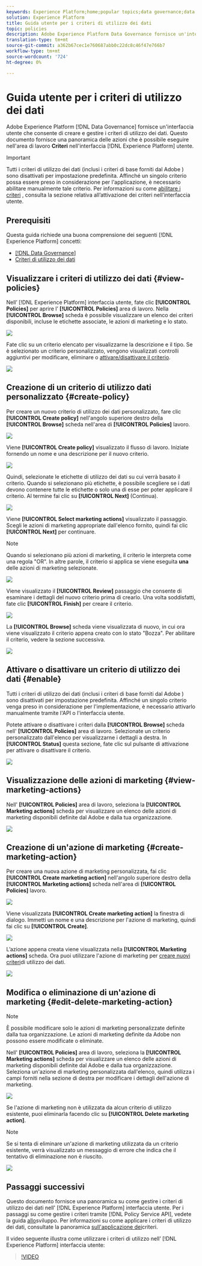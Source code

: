 ```yaml
---
keywords: Experience Platform;home;popular topics;data governance;data usage policy user guide
solution: Experience Platform
title: Guida utente per i criteri di utilizzo dei dati
topic: policies
description: Adobe Experience Platform Data Governance fornisce un'interfaccia utente che consente di creare e gestire i criteri di utilizzo dei dati. Questo documento fornisce una panoramica delle azioni che potete eseguire nell'area di lavoro Criteri dell'interfaccia utente del Experience Platform .
translation-type: tm+mt
source-git-commit: a362b67cec1e760687abb0c22dc8c46f47e766b7
workflow-type: tm+mt
source-wordcount: '724'
ht-degree: 0%

---
```



# Guida utente per i criteri di utilizzo dei dati

Adobe Experience Platform [!DNL Data Governance] fornisce un&#39;interfaccia utente che consente di creare e gestire i criteri di utilizzo dei dati. Questo documento fornisce una panoramica delle azioni che è possibile eseguire nell&#39;area di lavoro **Criteri** nell&#39;interfaccia [!DNL Experience Platform] utente.

>[!IMPORTANT]
>
>Tutti i criteri di utilizzo dei dati (inclusi i criteri di base forniti dal Adobe ) sono disattivati per impostazione predefinita. Affinché un singolo criterio possa essere preso in considerazione per l&#39;applicazione, è necessario abilitare manualmente tale criterio. Per informazioni su come [abilitare i criteri](#enable) , consulta la sezione relativa all’attivazione dei criteri nell’interfaccia utente.

## Prerequisiti

Questa guida richiede una buona comprensione dei seguenti [!DNL Experience Platform] concetti:

- [[!DNL Data Governance]](../home.md)
- [Criteri di utilizzo dei dati](./overview.md)

## Visualizzare i criteri di utilizzo dei dati {#view-policies}

Nell’ [!DNL Experience Platform] interfaccia utente, fate clic **[!UICONTROL Policies]** per aprire l’ **[!UICONTROL Policies]** area di lavoro. Nella **[!UICONTROL Browse]** scheda è possibile visualizzare un elenco dei criteri disponibili, incluse le etichette associate, le azioni di marketing e lo stato.

![](../images/policies/browse-policies.png)

Fate clic su un criterio elencato per visualizzarne la descrizione e il tipo. Se è selezionato un criterio personalizzato, vengono visualizzati controlli aggiuntivi per modificare, eliminare o [attivare/disattivare il criterio](#enable).

![](../images/policies/policy-details.png)

## Creazione di un criterio di utilizzo dati personalizzato {#create-policy}

Per creare un nuovo criterio di utilizzo dei dati personalizzato, fare clic **[!UICONTROL Create policy]** nell&#39;angolo superiore destro della **[!UICONTROL Browse]** scheda nell&#39;area di **[!UICONTROL Policies]** lavoro.

![](../images/policies/create-policy-button.png)

Viene **[!UICONTROL Create policy]** visualizzato il flusso di lavoro. Iniziate fornendo un nome e una descrizione per il nuovo criterio.

![](../images/policies/create-policy-description.png)

Quindi, selezionate le etichette di utilizzo dei dati su cui verrà basato il criterio. Quando si selezionano più etichette, è possibile scegliere se i dati devono contenere tutte le etichette o solo una di esse per poter applicare il criterio. Al termine fai clic su **[!UICONTROL Next]** (Continua).

![](../images/policies/add-labels.png)

Viene **[!UICONTROL Select marketing actions]** visualizzato il passaggio. Scegli le azioni di marketing appropriate dall&#39;elenco fornito, quindi fai clic **[!UICONTROL Next]** per continuare.

>[!NOTE]
>
>Quando si selezionano più azioni di marketing, il criterio le interpreta come una regola &quot;OR&quot;. In altre parole, il criterio si applica se viene eseguita **una** delle azioni di marketing selezionate.

![](../images/policies/add-marketing-actions.png)

Viene visualizzato il **[!UICONTROL Review]** passaggio che consente di esaminare i dettagli del nuovo criterio prima di crearlo. Una volta soddisfatti, fate clic **[!UICONTROL Finish]** per creare il criterio.

![](../images/policies/policy-review.png)

La **[!UICONTROL Browse]** scheda viene visualizzata di nuovo, in cui ora viene visualizzato il criterio appena creato con lo stato &quot;Bozza&quot;. Per abilitare il criterio, vedere la sezione successiva.

![](../images/policies/created-policy.png)

## Attivare o disattivare un criterio di utilizzo dei dati {#enable}

Tutti i criteri di utilizzo dei dati (inclusi i criteri di base forniti dal Adobe ) sono disattivati per impostazione predefinita. Affinché un singolo criterio venga preso in considerazione per l&#39;implementazione, è necessario attivarlo manualmente tramite l&#39;API o l&#39;interfaccia utente.

Potete attivare o disattivare i criteri dalla **[!UICONTROL Browse]** scheda nell&#39; **[!UICONTROL Policies]** area di lavoro. Selezionate un criterio personalizzato dall&#39;elenco per visualizzarne i dettagli a destra. In **[!UICONTROL Status]** questa sezione, fate clic sul pulsante di attivazione per attivare o disattivare il criterio.

![](../images/policies/enable-policy.png)

## Visualizzazione delle azioni di marketing {#view-marketing-actions}

Nell&#39; **[!UICONTROL Policies]** area di lavoro, seleziona la **[!UICONTROL Marketing actions]** scheda per visualizzare un elenco delle azioni di marketing disponibili definite dal Adobe  e dalla tua organizzazione.

![](../images/policies/marketing-actions.png)

## Creazione di un&#39;azione di marketing {#create-marketing-action}

Per creare una nuova azione di marketing personalizzata, fai clic **[!UICONTROL Create marketing action]** nell&#39;angolo superiore destro della **[!UICONTROL Marketing actions]** scheda nell&#39;area di **[!UICONTROL Policies]** lavoro.

![](../images/policies/create-marketing-action.png)

Viene visualizzata **[!UICONTROL Create marketing action]** la finestra di dialogo. Immetti un nome e una descrizione per l&#39;azione di marketing, quindi fai clic su **[!UICONTROL Create]**.

![](../images/policies/create-marketing-action-details.png)

L’azione appena creata viene visualizzata nella **[!UICONTROL Marketing actions]** scheda. Ora puoi utilizzare l&#39;azione di marketing per [creare nuovi criteri](#create-policy)di utilizzo dei dati.

![](../images/policies/created-marketing-action.png)

## Modifica o eliminazione di un&#39;azione di marketing {#edit-delete-marketing-action}

>[!NOTE]
>
>È possibile modificare solo le azioni di marketing personalizzate definite dalla tua organizzazione. Le azioni di marketing definite da  Adobe non possono essere modificate o eliminate.

Nell&#39; **[!UICONTROL Policies]** area di lavoro, seleziona la **[!UICONTROL Marketing actions]** scheda per visualizzare un elenco delle azioni di marketing disponibili definite dal Adobe  e dalla tua organizzazione. Seleziona un&#39;azione di marketing personalizzata dall&#39;elenco, quindi utilizza i campi forniti nella sezione di destra per modificare i dettagli dell&#39;azione di marketing.

![](../images/policies/edit-marketing-action.png)

Se l&#39;azione di marketing non è utilizzata da alcun criterio di utilizzo esistente, puoi eliminarla facendo clic su **[!UICONTROL Delete marketing action]**.

>[!NOTE]
>
>Se si tenta di eliminare un&#39;azione di marketing utilizzata da un criterio esistente, verrà visualizzato un messaggio di errore che indica che il tentativo di eliminazione non è riuscito.

![](../images/policies/delete-marketing-action.png)

## Passaggi successivi

Questo documento fornisce una panoramica su come gestire i criteri di utilizzo dei dati nell&#39; [!DNL Experience Platform] interfaccia utente. Per i passaggi su come gestire i criteri tramite [!DNL Policy Service API], vedete la guida [allo](../api/getting-started.md)sviluppo. Per informazioni su come applicare i criteri di utilizzo dei dati, consultate la panoramica [sull&#39;applicazione dei](../enforcement/overview.md)criteri.

Il video seguente illustra come utilizzare i criteri di utilizzo nell’ [!DNL Experience Platform] interfaccia utente:

>[!VIDEO](https://video.tv.adobe.com/v/32977?quality=12&learn=on)